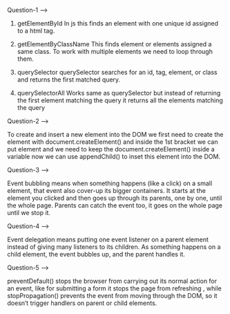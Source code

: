 Question-1 -->


1. getElementById
        In js this finds an element with one unique id assigned to a html tag.

2. getElementByClassName
        This finds element or elements assigned a same class. To work with multiple elements we need to loop through them.

3. querySelector
        querySelector searches for an id, tag, element, or class and returns the first matched query.

4. querySelectorAll
        Works same as querySelector but instead of returning the first element matching the query it returns all the elements matching the query 


Question-2 -->

To create and insert a new element into the DOM we first need to create the element with document.createElement() and inside the 1st bracket we can put element and we need to keep the document.createElement() inside a variable now we can use appendChild() to inset this element into the DOM.


Question-3 -->


Event bubbling means when something happens (like a click) on a small element, that event also cover-up its bigger containers. It starts at the element you clicked and then goes up through its parents, one by one, until the whole page. Parents can catch the event too, it goes on the whole page until we stop it.


Question-4 -->


Event delegation means putting one event listener on a parent element instead of giving many listeners to its children. As something happens on a child element, the event bubbles up, and the parent handles it.



Question-5 -->


preventDefault() stops the browser from carrying out its normal action for an event, like for submitting a form it stops the page from refreshing , while stopPropagation() prevents the event from moving through the DOM, so it doesn’t trigger handlers on parent or child elements.

